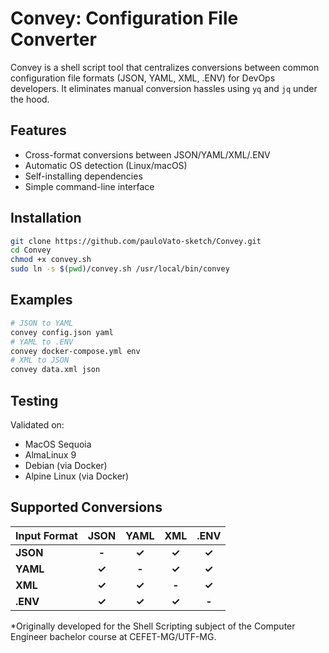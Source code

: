 ﻿
# Convey: Configuration File Converter

Convey is a shell script tool that centralizes conversions between common configuration file formats (JSON, YAML, XML, .ENV) for DevOps developers. It eliminates manual conversion hassles using `yq` and `jq` under the hood.

## Features
- Cross-format conversions between JSON/YAML/XML/.ENV
- Automatic OS detection (Linux/macOS)
- Self-installing dependencies
- Simple command-line interface

## Installation
```bash
git clone https://github.com/pauloVato-sketch/Convey.git
cd Convey
chmod +x convey.sh
sudo ln -s $(pwd)/convey.sh /usr/local/bin/convey
```
## Examples
```bash
# JSON to YAML
convey config.json yaml
# YAML to .ENV
convey docker-compose.yml env
# XML to JSON
convey data.xml json
```
## Testing

Validated on:

-   MacOS Sequoia
-   AlmaLinux 9
-   Debian (via Docker)
-   Alpine Linux (via Docker)
## Supported Conversions
| Input Format | **JSON** | **YAML** | **XML** | **.ENV** |
|--------------|:--------:|:--------:|:-------:|:--------:|
|   **JSON**   |   **-**  |   **✓**  |  **✓**  |   **✓**  |
|   **YAML**   |   **✓**  |   **-**  |   **✓** |   **✓**  |
|    **XML**   |   **✓**  |   **✓**  |  **-**  |   **✓**  |
|   **.ENV**   |   **✓**  |   **✓**  |  **✓**  |   **-**  |



*Originally developed for the Shell Scripting subject of the Computer Engineer bachelor course at CEFET-MG/UTF-MG.
